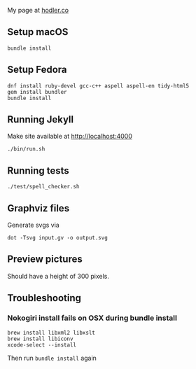 My page at
[hodler.co](http://hodler.co)

## Setup macOS

    bundle install

## Setup Fedora

    dnf install ruby-devel gcc-c++ aspell aspell-en tidy-html5
    gem install bundler
    bundle install

## Running Jekyll
Make site available at [http://localhost:4000](http://localhost:4000)

    ./bin/run.sh

## Running tests

    ./test/spell_checker.sh

## Graphviz files

Generate svgs via

    dot -Tsvg input.gv -o output.svg

## Preview pictures

Should have a height of 300 pixels.

## Troubleshooting
### Nokogiri install fails on OSX during bundle install

    brew install libxml2 libxslt
    brew install libiconv
    xcode-select --install

Then run `bundle install` again
